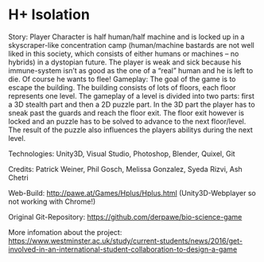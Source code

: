 # H+ Isolation 
Story: Player Character is half human/half machine and is locked up in a skyscraper-like concentration camp (human/machine bastards are not well liked in this society, which consists of either humans or machines – no hybrids) in a dystopian future. The player is weak and sick because his immune-system isn’t as good as the one of a “real” human and he is left to die. Of course he wants to flee! Gameplay: The goal of the game is to escape the building. The building consists of lots of floors, each floor represents one level. The gameplay of a level is divided into two parts: first a 3D stealth part and then a 2D puzzle part. In the 3D part the player has to sneak past the guards and reach the floor exit. The floor exit however is locked and an puzzle has to be solved to advance to the next floor/level. The result of the puzzle also influences the players abilitys during the next level.

Technologies: Unity3D, Visual Studio, Photoshop, Blender, Quixel, Git

Credits: Patrick Weiner, Phil Gosch, Melissa Gonzalez, Syeda Rizvi, Ash Chetri

Web-Build: http://pawe.at/Games/Hplus/Hplus.html (Unity3D-Webplayer so not working with Chrome!)

Original Git-Repository: https://github.com/derpawe/bio-science-game

More infomation about the project: https://www.westminster.ac.uk/study/current-students/news/2016/get-involved-in-an-international-student-collaboration-to-design-a-game

